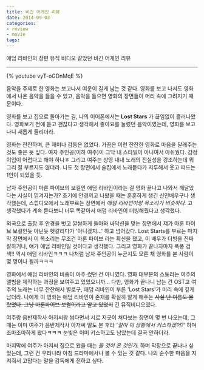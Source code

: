 ```yaml
---
title: 비긴 어게인 리뷰
date: 2014-09-03
categories:
- review
- movie
tags:
---
```


애덤 리바인의 장편 뮤직 비디오 같았던 비긴 어게인 리뷰

<!-- excerpt -->

---
{% youtube vyT-oGDnMqE %}

음악을 주제로 한 영화는 보고나서 여운이 길게 남는 것 같다. 영화를 보고 나서도 영화에서 나온 음악을 들을 수 있고, 음악을 들으면 영화의 장면들이 머리 속에 그려지기 때문이다.

영화를 보고 집으로 돌아가는 길, 나의 이어폰에서는 **Lost Stars** 가 끊임없이 흘러나왔다. 영화보기 전에 듣고 괜찮다고 생각해서 좋아요를 눌렀던 음악이였는데, 영화를 보고나니 새롭게 들리더라.

영화는 잔잔하며, 큰 재미나 감동은 없었다. 가끔은 이런 잔잔한 영화로 마음을 달래주는 것도 좋은 듯 싶다. 여자 주인공(이하 여주)이 그닥 내 스타일이 아니여서 아쉬웠다. 감정이입이 어렵다고 해야 하나ㅎ 그리고 여주는 상영 내내 노래의 진실성을 강조하는데 뭐 그리 잘 부르지도 않더라. 나도 첫 장면에서 술집에서 노래듣다가 지루해서 웃고 떠드는 1인이 되었을 듯.

남자 주인공이 마룬 파이브의 보컬인 애덤 리바인이라는 걸 영화 끝나고 나와서 깨달았다는 사실이 믿겨지는가? 초기에 안경끼고 나왔을 때는 훈훈하게 생긴 신인배우구나 생각했는데, 스튜디오에서 노래부르는 장면에서 *애덤 리바인이랑 목소리가 비슷하다.* 고 생각했다가 계속 듣다보니 너무 똑같아서 애덤 리바인이 더빙해줬다고 생각했다.

외국으로 출장 후 안경을 벗고 깔쌈하게 돌아와 싸닥션을 맞는 장면에서 쟤가 마룬 파이브 보컬인듯 아닌듯 헷갈리다가 '아니겠지...' 하고 넘어갔다. Lost Starts를 부르는 마지막 장면에서 이 목소리는 무조건 마룬 파이브 라는 확신을 했고, 이 배우가 더빙을 진짜 잘하거나, 얘가 애덤 리바인일 것이다고 생각했다. 그리고 영화가 끝나자마자 폭풍 검색!! 역시 애덤 리바인ㅋㅋㅋ 나처럼 남자 주인공이 누군지도 모른 채 영화를 본 사람이 몇 명이나 될까ㅋㅋㅋ

영화에서 애덤 리바인의 비중이 아주 컸던 건 아니였다. 영화 대부분의 스토리는 여주의 앨범을 제작하는 과정을 보여주고 있었으니까... 다만, 영화가 끝나니 남는 건 OST고 여주의 노래는 너무 잔잔해서 별로구, 애덤 리바인이 부른 'Lost Stars'가 머리 속에 깊게 남더라. 나에게 이 영화는 애덤 리바인이 존재를 확실히 알게 해주는 ~~사실 난 이름도 몰랐었다. 그냥 마룬파이브 보컬이라고 알고 있었지~~ 긴 뮤직비디오였다.

여주랑 음반제작사 아저씨랑 썸타면서 서로 지긋이 쳐다보는 장면이 몇 번 나오는데, 그 때는 이미 여주가 음반제작사 아저씨 딸도 본 후라 *'설마 이 상황에서 키스하겠어?'* 하며 조마조마하게 봤다ㅋㅋㅋ 눈빛은 이미 키스하고도 남았는데 결국 안하더라.

마지막에 여주가 아저씨 집으로 왔을 때는 *올 것이 온 것인가.* 하며 막장으로 끝나나 싶었는데, 그런 건 우리나라 아침 드라마에서나 볼 수 있는 것 같다. 나의 순수한 마음을 지켜줘서 고맙다는 말을 감독에게 전하고 싶다.
